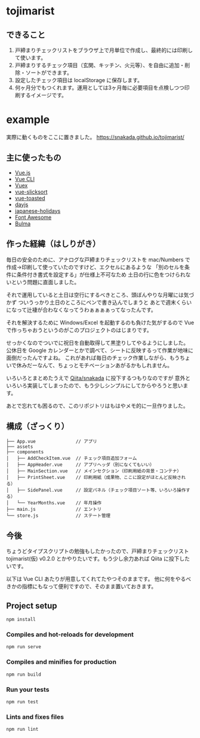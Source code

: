 # tojimarist

## できること

1. 戸締まりチェックリストをブラウザ上で月単位で作成し、最終的には印刷して使います。
2. 戸締まりするチェック項目（玄関、キッチン、火元等）、を自由に追加・削除・ソートができます。
3. 設定したチェック項目は localStorage に保存します。
4. 何ヶ月分でもつくれます。運用としては3ヶ月毎に必要項目を点検しつつ印刷するイメージです。

# example

実際に動くものをここに置きました。
https://snakada.github.io/tojimarist/

## 主に使ったもの

* [Vue.js](https://jp.vuejs.org/index.html)
* [Vue CLI](https://cli.vuejs.org/)
* [Vuex](https://vuex.vuejs.org/ja/guide/)
* [vue-slicksort](https://www.npmjs.com/package/vue-slicksort)
* [vue-toasted](https://www.npmjs.com/package/vue-toasted)
* [dayjs](https://github.com/iamkun/dayjs)
* [japanese-holidays](https://www.npmjs.com/package/japanese-holidays)
* [Font Awesome](https://fontawesome.com/)
* [Bulma](https://bulma.io/)

## 作った経緯（はしりがき）

毎日の安全のために、アナログな戸締まりチェックリストを mac/Numbers で
作成→印刷して使っていたのですけど、エクセルにあるような
「別のセルを条件に条件付き書式を設定する」が仕様上不可なため
土日の行に色をつけられないという問題に直面しました。

それで運用していると土日は空行にするべきところ、頭ぼんやりな月曜には気づかず
ついうっかり土日のところにペンで書き込んでしまうと
あとで週末くらいになって辻褄が合わなくなってうわぁぁぁぁってなったんです。

それを解決するために Windows/Excel を起動するのも負けた気がするので
Vue で作っちゃおうというのがこのプロジェクトのはじまりです。

せっかくなのでついでに祝日を自動取得して黒塗りしてやるようにしました。
公休日を Google カレンダーとかで調べて、シートに反映するって作業が地味に面倒だったんですよね。
これがあれば毎日のチェック作業しながら、もうちょいで休みだーなんて、ちょっとモチベーションあがるかもしれません。

いろいろとまとめたうえで [Qiita/snakada](https://qiita.com/snakada) に投下するつもりなのですが
意外といろいろ実装してしまったので、もう少しシンプルにしてからやろうと思います。

あとで忘れても困るので、このリポジトリはもはやメモ的に一旦作りました。

## 構成（ざっくり）

```
├── App.vue               // アプリ
├── assets
├── components
│   ├── AddCheckItem.vue  // チェック項目追加フォーム
│   ├── AppHeader.vue     // アプリヘッダ（別になくてもいい）
│   ├── MainSection.vue   // メインセクション（印刷用紙の背景・コンテナ）
│   ├── PrintSheet.vue    // 印刷用紙（成果物、ここに設定がほとんど反映される）
│   ├── SidePanel.vue     // 設定パネル（チェック項目ソート等、いろいろ操作する）
│   └── YearMonths.vue    // 年月操作
├── main.js               // エントリ
└── store.js              // ステート管理
```

## 今後

ちょうどタイプスクリプトの勉強もしたかったので、戸締まりチェックリスト
tojimarist(仮) v0.2.0 とかやりたいです。もう少し余力あれば Qiita に投下したいです。

以下は Vue CLI あたりが用意してくれてたやつそのままです。
他に何をやるべきかの指標にもなって便利ですので、そのまま置いておきます。

## Project setup
```
npm install
```

### Compiles and hot-reloads for development
```
npm run serve
```

### Compiles and minifies for production
```
npm run build
```

### Run your tests
```
npm run test
```

### Lints and fixes files
```
npm run lint
```
